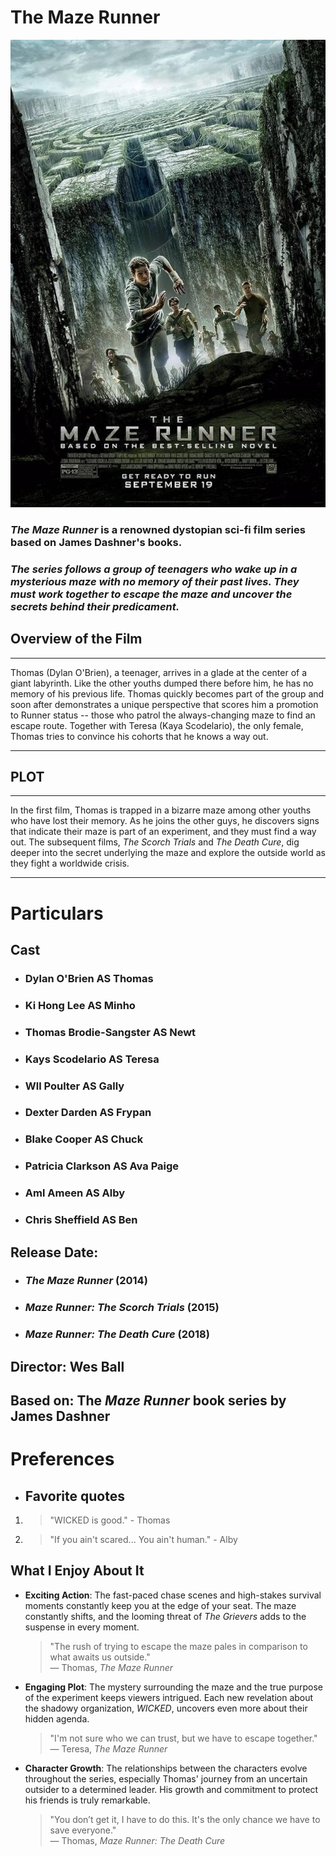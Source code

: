 # **The Maze Runner**
![alt text](tmr.jpg)
### *The Maze Runner* is a renowned dystopian sci-fi film series based on James Dashner's books.
### *The series follows a group of teenagers who wake up in a mysterious maze with no memory of their past lives. They must work together to escape the maze and uncover the secrets behind their predicament.*


## **Overview of the Film**

-----------------------------------------------------------------------------------------------------------------------------

Thomas (Dylan O'Brien), a teenager, arrives in a glade at the center of a giant labyrinth. Like the other youths dumped there before him, he has no memory of his previous life. Thomas quickly becomes part of the group and soon after demonstrates a unique perspective that scores him a promotion to Runner status -- those who patrol the always-changing maze to find an escape route. Together with Teresa (Kaya Scodelario), the only female, Thomas tries to convince his cohorts that he knows a way
out.

-----------------------------------------------------------------------------------------------------------------------------

## **PLOT** 

-----------------------------------------------------------------------------------------------------------------------------

In the first film, Thomas is trapped in a bizarre maze among other youths who have lost their memory. As he joins the other guys, he discovers signs that indicate their maze is part of an experiment, and they must find a way out. The subsequent films, *The Scorch Trials* and *The Death Cure*, dig deeper into the secret underlying the maze and explore the outside world as they fight a worldwide crisis.

-----------------------------------------------------------------------------------------------------------------------------

# **Particulars**

## **Cast** 
- ### Dylan O'Brien AS Thomas
- ### Ki Hong Lee AS Minho
- ### Thomas Brodie-Sangster AS Newt
- ### Kays Scodelario AS Teresa
- ### Wll Poulter AS Gally
- ### Dexter Darden AS Frypan
- ### Blake Cooper AS Chuck
- ### Patricia Clarkson AS Ava Paige
- ### Aml Ameen AS Alby
- ### Chris Sheffield AS Ben

## **Release Date**: 
- ### *The Maze Runner* (2014)
- ### *Maze Runner: The Scorch Trials* (2015)
- ### *Maze Runner: The Death Cure* (2018)

## **Director**: Wes Ball
## **Based on**: The *Maze Runner* book series by James Dashner

# **Preferences**
- ## Favorite quotes
1. > "WICKED is good." - Thomas
2. > "If you ain't scared... You ain't human." - Alby


## What I Enjoy About It
- **Exciting Action**: The fast-paced chase scenes and high-stakes survival moments constantly keep you at the edge of your seat. The maze constantly shifts, and the looming threat of *The Grievers* adds to the suspense in every moment.

  > "The rush of trying to escape the maze pales in comparison to what awaits us outside."  
  > — Thomas, *The Maze Runner*

- **Engaging Plot**: The mystery surrounding the maze and the true purpose of the experiment keeps viewers intrigued. Each new revelation about the shadowy organization, *WICKED*, uncovers even more about their hidden agenda.

  > "I'm not sure who we can trust, but we have to escape together."  
  > — Teresa, *The Maze Runner*

- **Character Growth**: The relationships between the characters evolve throughout the series, especially Thomas' journey from an uncertain outsider to a determined leader. His growth and commitment to protect his friends is truly remarkable.

  > "You don’t get it, I have to do this. It's the only chance we have to save everyone."  
  > — Thomas, *Maze Runner: The Death Cure*
